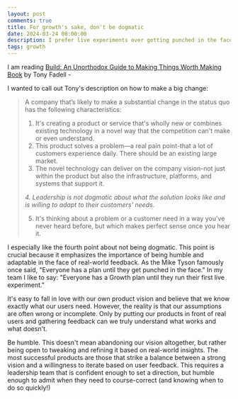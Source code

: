```yaml
---
layout: post
comments: true
title: For growth's sake, don't be dogmatic
date: 2024-03-24 08:00:00
description: I prefer live experiments over getting punched in the face
tags: growth
---
```


I am reading [Build: An Unorthodox Guide to Making Things Worth Making Book](https://g.co/kgs/mVUfke) by Tony Fadell -

I wanted to call out Tony's description on how to make a big change:

> A company that’s likely to make a substantial change in the status quo has the following characteristics:
>
> 1.  It's creating a product or service that's wholly new or combines existing technology in a novel way that the competition can't make or even understand.
> 2.  This product solves a problem—a real pain point-that a lot of customers experience daily. There should be an existing large market.
> 3.  The novel technology can deliver on the company vision-not just within the product but also the infrastructure, platforms, and systems that support it.
>
> _4. Leadership is not dogmatic about what the solution looks like and is willing to adapt to their customers' needs_.
>
> 5.  It's thinking about a problem or a customer need in a way you've never heard before, but which makes perfect sense once you hear it.

I especially like the fourth point about not being dogmatic. This point is crucial because it emphasizes the importance of being humble and adaptable in the face of real-world feedback. As the Mike Tyson famously once said, "Everyone has a plan until they get punched in the face." In my team I like to say: "Everyone has a Growth plan until they run their first live experiment."

It's easy to fall in love with our own product vision and believe that we know exactly what our users need. However, the reality is that our assumptions are often wrong or incomplete. Only by putting our products in front of real users and gathering feedback can we truly understand what works and what doesn't.

Be humble. This doesn't mean abandoning our vision altogether, but rather being open to tweaking and refining it based on real-world insights. The most successful products are those that strike a balance between a strong vision and a willingness to iterate based on user feedback. This requires a leadership team that is confident enough to set a direction, but humble enough to admit when they need to course-correct (and knowing when to do so quickly!)
